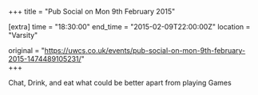 +++
title = "Pub Social on Mon 9th February 2015"

[extra]
time = "18:30:00"
end_time = "2015-02-09T22:00:00Z"
location = "Varsity"

original = "https://uwcs.co.uk/events/pub-social-on-mon-9th-february-2015-1474489105231/"    
+++

Chat, Drink, and eat what could be better apart from playing Games

